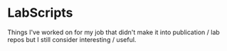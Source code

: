 # LabScripts
Things I've worked on for my job that didn't make it into publication / lab repos but I still consider interesting / useful. 

